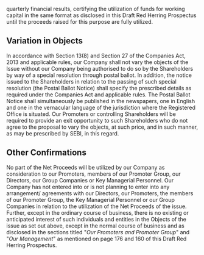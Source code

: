 quarterly financial results, certifying the utilization of funds for working capital in the same format as disclosed in this Draft Red Herring Prospectus until the proceeds raised for this purpose are fully utilized.

## Variation in Objects

In accordance with Section 13(8) and Section 27 of the Companies Act, 2013 and applicable rules, our Company shall not vary the objects of the Issue without our Company being authorised to do so by the Shareholders by way of a special resolution through postal ballot. In addition, the notice issued to the Shareholders in relation to the passing of such special resolution (the Postal Ballot Notice) shall specify the prescribed details as required under the Companies Act and applicable rules. The Postal Ballot Notice shall simultaneously be published in the newspapers, one in English and one in the vernacular language of the jurisdiction where the Registered Office is situated. Our Promoters or controlling Shareholders will be required to provide an exit opportunity to such Shareholders who do not agree to the proposal to vary the objects, at such price, and in such manner, as may be prescribed by SEBI, in this regard.

## Other Confirmations

No part of the Net Proceeds will be utilized by our Company as consideration to our Promoters, members of our Promoter Group, our Directors, our Group Companies or Key Managerial Personnel. Our Company has not entered into or is not planning to enter into any arrangement/ agreements with our Directors, our Promoters, the members of our Promoter Group, the Key Managerial Personnel or our Group Companies in relation to the utilization of the Net Proceeds of the issue. Further, except in the ordinary course of business, there is no existing or anticipated interest of such individuals and entities in the Objects of the issue as set out above, except in the normal course of business and as disclosed in the sections titled "*Our Promoters and Promoter Group*" and "*Our Management*" as mentioned on page 176 and 160 of this Draft Red Herring Prospectus.